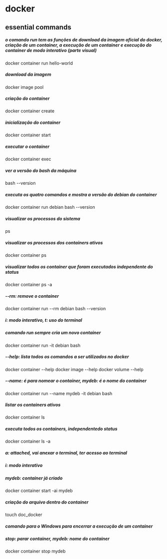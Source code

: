 # docker

## essential commands

##### o comando run tem as funções de download da imagem oficial do docker, criação de um container, a execução de um container e execução do container de modo interativo (parte visual)
docker container run hello-world

##### download da imagem
docker image pool

##### criação do container
docker container create

##### inicialização do container
docker container start

##### executar o container
docker container exec

##### ver a versão do bash da máquina
bash --version

##### executa os quatro comandos e mostra a versão do debian do container
docker container run debian bash --version

##### visualizar os processos do sistema
ps

##### visualizar os processos dos containers ativos
docker container ps

##### visualizar todos os container que foram executados independente do status
docker container ps -a

##### --rm: remove o container
docker container run --rm debian bash --version

##### i: modo interativo, t: uso do terminal
##### comando run sempre cria um novo container
docker container run -it debian bash

##### --help: lista todos os comandos a ser utilizados no docker
docker container --help
docker image --help
docker volume --help

#####  --name: é para nomear o container, mydeb: é o nome do container
docker container run --name mydeb -it debian bash

##### listar os containers ativos
docker container ls

##### executa todos os containers, independentedo status
docker container ls -a

##### a: attached, vai anexar o terminal, ter acesso ao terminal
##### i: modo interativo
##### mydeb: container já criado
docker container start -ai mydeb

##### criação do arquivo dentro do container
touch doc_docker

##### comando para o Windows para encerrar a execução de um container
##### stop: parar container, mydeb: nome do container
docker container stop mydeb
